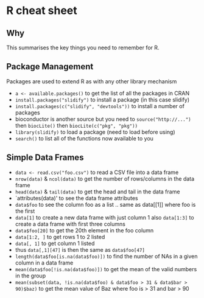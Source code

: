 # R cheat sheet

## Why
This summarises the key things you need to remember for R.

## Package Management
Packages are used to extend R as with any other library mechanism
* `a <- available.packages()` to get the list of all the packages in CRAN
* `install.packages("slidify")` to install a package (in this case slidify)
* `install.packages(c("slidify", "devtools"))` to install a number of packages
* bioconductor is another source but you need to `source("http://...")` then `biocLite()` then `biocLite(c("pkg", "pkg"))`
* `library(slidify)` to load a package (need to load before using)
* `search()` to list all of the functions now available to you

## Simple Data Frames
* `data <- read.csv("foo.csv")` to read a CSV file into a data frame
* `nrow(data)` & `ncol(data)` to get the number of rows/columns in the data frame
* `head(data)` & `tail(data)` to get the head and tail in the data frame
* `attributes(data)' to see the data frame attributes
* `data$foo` to see the column foo as a list .. same as data[[1]] where foo is the first
* `data[1]` to create a new data frame with just column 1 also `data[1:3]` to create a data frame with first three columns
* `data$foo[20]` to get the 20th element in the foo column
* `data[1:2, ]` to get rows 1 to 2 listed
* `data[, 1]` to get column 1 listed
* thus `data[,1][47]` is then the same as `data$foo[47]`
* `length(data$foo[is.na(data$foo)])` to find the number of NAs in a given column in a data frame
* `mean(data$foo[!is.na(data$foo)])` to get the mean of the valid numbers in the group
* `mean(subset(data, !is.na(data$foo) & data$foo > 31 & data$bar > 90)$baz)` to get the mean value of Baz where foo is > 31 and bar > 90


